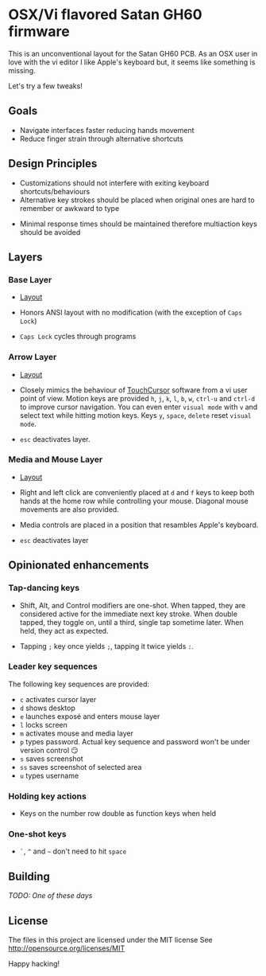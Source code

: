 # OSX/Vi flavored Satan GH60 firmware

This is an unconventional layout for the Satan GH60 PCB.
As an OSX user in love with the vi editor I like Apple's keyboard but, it seems like something is missing.

Let's try a few tweaks!

## Goals

* Navigate interfaces faster reducing hands movement
* Reduce finger strain through alternative shortcuts

## Design Principles

* Customizations should not interfere with exiting keyboard shortcuts/behaviours
* Alternative key strokes should be placed when original ones are hard to remember or awkward to type
- Minimal response times should be maintained therefore multiaction keys should be avoided

## Layers

### Base Layer

* [Layout](http://www.keyboard-layout-editor.com/#/gists/68883db060f32a591c0c847f7d6b33c7)

* Honors ANSI layout with no modification (with the exception of `Caps Lock`)
* `Caps Lock` cycles through programs

### Arrow Layer

* [Layout](http://www.keyboard-layout-editor.com/#/gists/909582620181ef0aac54f6435a1d4a7e)

* Closely mimics the behaviour of [TouchCursor](http://martin-stone.github.io/touchcursor/) software from a vi user point of view. Motion keys are provided `h`, `j`, `k`, `l`, `b`, `w`, `ctrl-u` and `ctrl-d` to improve cursor navigation. You can even enter `visual mode` with `v` and select text while hitting motion keys. Keys `y`, `space`, `delete` reset `visual mode`.

* `esc` deactivates layer.

### Media and Mouse Layer

* [Layout](http://www.keyboard-layout-editor.com/#/gists/aa973f0375b23a91f77178d47396fc25)

* Right and left click are conveniently placed at `d` and `f` keys to keep both hands at the home row while controlling your mouse. Diagonal mouse movements are also provided.

* Media controls are placed in a position that resambles Apple's keyboard.

* `esc` deactivates layer

## Opinionated enhancements

### Tap-dancing keys

* Shift, Alt, and Control modifiers are one-shot. When tapped, they are considered active for the immediate next key stroke. When double tapped, they toggle on, until a third, single tap sometime later. When held, they act as expected.

* Tapping `;` key once yields `;`, tapping it twice yields `:`.

### Leader key sequences

The following key sequences are provided:

* `c` activates cursor layer
* `d` shows desktop
* `e` launches exposé and enters mouse layer
* `l` locks screen
* `m` activates mouse and media layer
* `p` types password. Actual key sequence and password won't be under version control :smirk:
* `s` saves screenshot
* `ss` saves screenshot of selected area
* `u` types username

### Holding key actions

* Keys on the number row double as function keys when held

### One-shot keys

* `` ` ``, `^` and `~` don't need to hit `space`

## Building

_TODO: One of these days_

## License

The files in this project are licensed under the MIT license
See http://opensource.org/licenses/MIT

Happy hacking!
